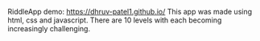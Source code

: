 RiddleApp
demo: https://dhruv-patel1.github.io/
This app was made using html, css and javascript. 
There are 10 levels with each becoming increasingly challenging.
